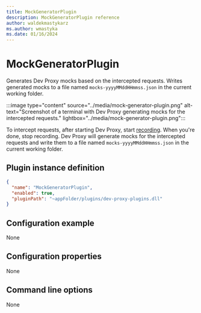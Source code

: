 ```yaml
---
title: MockGeneratorPlugin
description: MockGeneratorPlugin reference
author: waldekmastykarz
ms.author: wmastyka
ms.date: 01/16/2024
---
```


# MockGeneratorPlugin

Generates Dev Proxy mocks based on the intercepted requests. Writes generated mocks to a file named `mocks-yyyyMMddHHmmss.json` in the current working folder.

:::image type="content" source="../media/mock-generator-plugin.png" alt-text="Screenshot of a terminal with Dev Proxy generating mocks for the intercepted requests." lightbox="../media/mock-generator-plugin.png":::

To intercept requests, after starting Dev Proxy, start [recording](../how-to/record-and-export-proxy-activity.md). When you're done, stop recording. Dev Proxy will generate mocks for the intercepted requests and write them to a file named `mocks-yyyyMMddHHmmss.json` in the current working folder.

## Plugin instance definition

```json
{
  "name": "MockGeneratorPlugin",
  "enabled": true,
  "pluginPath": "~appFolder/plugins/dev-proxy-plugins.dll"
}
```

## Configuration example

None

## Configuration properties

None

## Command line options

None

